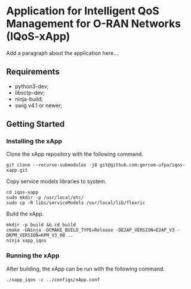 # Application for Intelligent QoS Management for O-RAN Networks (IQoS-xApp)

Add a paragraph about the application here...

## Requirements

- python3-dev;
- libsctp-dev;
- ninja-build;
- swig v4.1 or newer;

## Getting Started

### Installing the xApp

Clone the xApp repository with the following command.

```shell
git clone --recurse-submodules -j8 git@github.com:gercom-ufpa/iqos-xapp.git
```

Copy service models libraries to system.

```shell
cd iqos-xapp
sudo mkdir -p /usr/local/etc/
sudo cp -R libs/serviceModels /usr/local/lib/flexric
```

Build the xApp.

```shell
mkdir -p build && cd build
cmake -GNinja -DCMAKE_BUILD_TYPE=Release -DE2AP_VERSION=E2AP_V3 -DKPM_VERSION=KPM_V3_00 ..
ninja xapp_iqos
```

### Running the xApp

After building, the xApp can be run with the following command.

```shell
./xapp_iqos -c ../configs/xApp.conf 
```